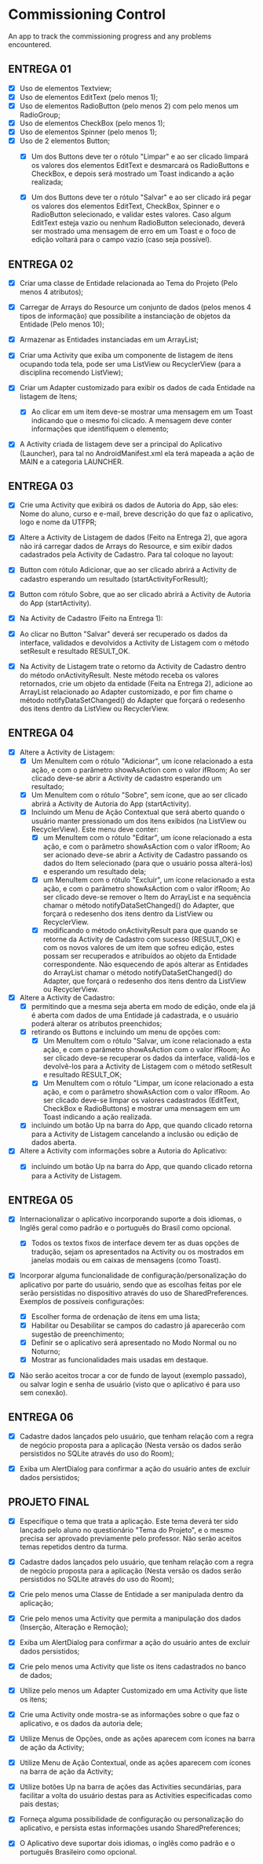 # Commissioning Control
An app to track the commissioning progress and any problems encountered.


## ENTREGA 01

- [x] Uso de elementos Textview; 
- [x] Uso de elementos EditText (pelo menos 1);
- [x] Uso de elementos RadioButton (pelo menos 2) com pelo menos um RadioGroup; 
- [x] Uso de elementos CheckBox (pelo menos 1);
- [x] Uso de elementos Spinner (pelo menos 1);
- [x] Uso de 2 elementos Button;
  - [x] Um dos Buttons deve ter o rótulo "Limpar" e ao ser clicado limpará os valores dos elementos EditText e desmarcará os RadioButtons e CheckBox, e depois será mostrado um Toast indicando a ação realizada;
  - [x] Um dos Buttons deve ter o rótulo "Salvar" e ao ser clicado irá pegar os valores dos elementos EditText, CheckBox, Spinner e o RadioButton selecionado, e validar estes valores. Caso algum EditText esteja vazio ou nenhum RadioButton selecionado, deverá ser mostrado uma mensagem de erro em um Toast e o foco de edição voltará para o campo vazio (caso seja possível).




## ENTREGA 02

- [x] Criar uma classe de Entidade relacionada ao Tema do Projeto (Pelo menos 4 atributos);
- [x] Carregar de Arrays do Resource um conjunto de dados (pelos menos 4 tipos de informação) que possibilite a instanciação de objetos da Entidade (Pelo menos 10);
- [x] Armazenar as Entidades instanciadas em um ArrayList;
- [x] Criar uma Activity que exiba um componente de listagem de itens ocupando toda tela, pode ser uma ListView ou RecyclerView (para a disciplina recomendo ListView);
- [x] Criar um Adapter customizado para exibir os dados de cada Entidade na listagem de Itens;
  - [x] Ao clicar em um item deve-se mostrar uma mensagem em um Toast indicando que o mesmo foi clicado. A mensagem deve conter informações que identifiquem o elemento;
- [x] A Activity criada de listagem deve ser a principal do Aplicativo (Launcher), para tal no AndroidManifest.xml ela terá mapeada a ação de MAIN e a categoria LAUNCHER. 




## ENTREGA 03

- [x] Crie uma Activity que exibirá os dados de Autoria do App, são eles: Nome do aluno, curso e e-mail, breve descrição do que faz o aplicativo, logo e nome da UTFPR;
- [x] Altere a Activity de Listagem de dados (Feito na Entrega 2), que agora não irá carregar dados de Arrays do Resource, e sim exibir dados cadastrados pela Activity de Cadastro. Para tal coloque no layout:
- [x] Button com rótulo Adicionar, que ao ser clicado abrirá a Activity de cadastro esperando um resultado (startActivityForResult);
- [x] Button com rótulo Sobre, que ao ser clicado abrirá a Activity de Autoria do App (startActivity). 
- [x] Na Activity de Cadastro (Feito na Entrega 1):
- [x] Ao clicar no Button "Salvar" deverá ser recuperado os dados da interface, validados e devolvidos a Activity de Listagem com o método setResult e resultado RESULT_OK.
- [x] Na Activity de Listagem trate o retorno da Activity de Cadastro dentro do método onActivityResult. Neste método receba os valores retornados, crie um objeto da entidade (Feita na Entrega 2), adicione ao ArrayList relacionado ao Adapter customizado, e por fim chame o método notifyDataSetChanged() do Adapter que forçará o redesenho dos itens dentro da ListView ou RecyclerView.


## ENTREGA 04

- [x] Altere a Activity de Listagem:
  - [x] Um MenuItem com o rótulo "Adicionar", um ícone relacionado a esta ação, e com o parâmetro showAsAction com o valor ifRoom; Ao ser clicado deve-se abrir a Activity de cadastro esperando um resultado;
  - [x] Um MenuItem com o rótulo "Sobre", sem ícone, que ao ser clicado abrirá a Activity de Autoria do App (startActivity). 
  - [x] Incluindo um Menu de Ação Contextual que será aberto quando o usuário manter pressionado um dos itens exibidos (na ListView ou RecyclerView). Este menu deve conter:
    - [x] um MenuItem com o rótulo "Editar", um ícone relacionado a esta ação, e com o parâmetro showAsAction com o valor ifRoom; Ao ser acionado deve-se abrir a Activity de Cadastro passando os dados do Item selecionado (para que o usuário possa alterá-los) e esperando um resultado dela;
    - [x] um MenuItem com o rótulo "Excluir", um ícone relacionado a esta ação, e com o parâmetro showAsAction com o valor ifRoom; Ao ser clicado deve-se remover o Item do ArrayList e na sequência chamar o método notifyDataSetChanged() do Adapter, que forçará o redesenho dos itens dentro da ListView ou RecyclerView.
    - [x] modificando o método onActivityResult para que quando se retorne da Activity de Cadastro com sucesso (RESULT_OK) e com os novos valores de um item que sofreu edição, estes possam ser recuperados e atribuídos ao objeto da Entidade correspondente. Não esquecendo de após alterar as Entidades do ArrayList chamar o método notifyDataSetChanged() do Adapter, que forçará o redesenho dos itens dentro da ListView ou RecyclerView.
- [x] Altere a Activity de Cadastro:
  - [x] permitindo que a mesma seja aberta em modo de edição, onde ela já é aberta com dados de uma Entidade já cadastrada, e o usuário poderá alterar os atributos preenchidos;
  - [x] retirando os Buttons e incluindo um menu de opções com:
    - [x] Um MenuItem com o rótulo "Salvar, um ícone relacionado a esta ação, e com o parâmetro showAsAction com o valor ifRoom; Ao ser clicado deve-se recuperar os dados da interface, validá-los e devolvê-los para a Activity de Listagem com o método setResult e resultado RESULT_OK;
    - [x] Um MenuItem com o rótulo "Limpar, um ícone relacionado a esta ação, e com o parâmetro showAsAction com o valor ifRoom. Ao ser clicado deve-se limpar os valores cadastrados (EditText, CheckBox e RadioButtons) e mostrar uma mensagem em um Toast indicando a ação realizada.
  - [x] incluindo um botão Up na barra do App, que quando clicado retorna para a Activity de Listagem cancelando a inclusão ou edição de dados aberta.
- [x] Altere a Activity com informações sobre a Autoria do Aplicativo:
  - [x] incluindo um botão Up na barra do App, que quando clicado retorna para a Activity de Listagem.




## ENTREGA 05

- [x] Internacionalizar o aplicativo incorporando suporte a dois idiomas, o Inglês geral como padrão e o português do Brasil como opcional.
  - [x] Todos os textos fixos de interface devem ter as duas opções de tradução, sejam os apresentados na Activity ou os mostrados em janelas modais ou em caixas de mensagens (como Toast).
- [x] Incorporar alguma funcionalidade de configuração/personalização do aplicativo por parte do usuário, sendo que as escolhas feitas por ele serão persistidas no dispositivo através do uso de SharedPreferences. Exemplos de possíveis configurações:
  - [x] Escolher forma de ordenação de itens em uma lista;
  - [x] Habilitar ou Desabilitar se campos do cadastro já aparecerão com sugestão de preenchimento; 
  - [x] Definir se o aplicativo será apresentado no Modo Normal ou no Noturno;
  - [x] Mostrar as funcionalidades mais usadas em destaque.
- [x] Não serão aceitos trocar a cor de fundo de layout (exemplo passado), ou salvar login e senha de usuário (visto que o aplicativo é para uso sem conexão).




## ENTREGA 06

- [x] Cadastre dados lançados pelo usuário, que tenham relação com a regra de negócio proposta para a aplicação (Nesta versão os dados serão persistidos no SQLite através do uso do Room);
- [x] Exiba um AlertDialog para confirmar a ação do usuário antes de excluir dados persistidos;


## PROJETO FINAL

- [x] Especifique o tema que trata a aplicação. Este tema deverá ter sido lançado pelo aluno no questionário "Tema do Projeto", e o mesmo precisa ser aprovado previamente pelo professor. Não serão aceitos temas repetidos dentro da turma.
- [x] Cadastre dados lançados pelo usuário, que tenham relação com a regra de negócio proposta para a aplicação (Nesta versão os dados serão persistidos no SQLite através do uso do Room);
- [x] Crie pelo menos uma Classe de Entidade a ser manipulada dentro da aplicação;
- [x] Crie pelo menos uma Activity que permita a manipulação dos dados (Inserção, Alteração e Remoção);
- [x] Exiba um AlertDialog para confirmar a ação do usuário antes de excluir dados persistidos; 
- [x] Crie pelo menos uma Activity que liste os itens cadastrados no banco de dados;
- [x] Utilize pelo menos um Adapter Customizado em uma Activity que liste os itens;
- [x] Crie uma Activity onde mostra-se as informações sobre o que faz o aplicativo, e os dados da autoria dele;
- [x] Utilize Menus de Opções, onde as ações aparecem com ícones na barra de ação da Activity;
- [x] Utilize Menu de Ação Contextual, onde as ações aparecem com ícones na barra de ação da Activity;
- [x] Utilize botões Up na barra de ações das Activities secundárias, para facilitar a volta do usuário destas para as Activities especificadas como pais destas;
- [x] Forneça alguma possibilidade de configuração ou personalização do aplicativo, e persista estas informações usando SharedPreferences; 
- [x] O Aplicativo deve suportar dois idiomas, o inglês como padrão e o português Brasileiro como opcional.

